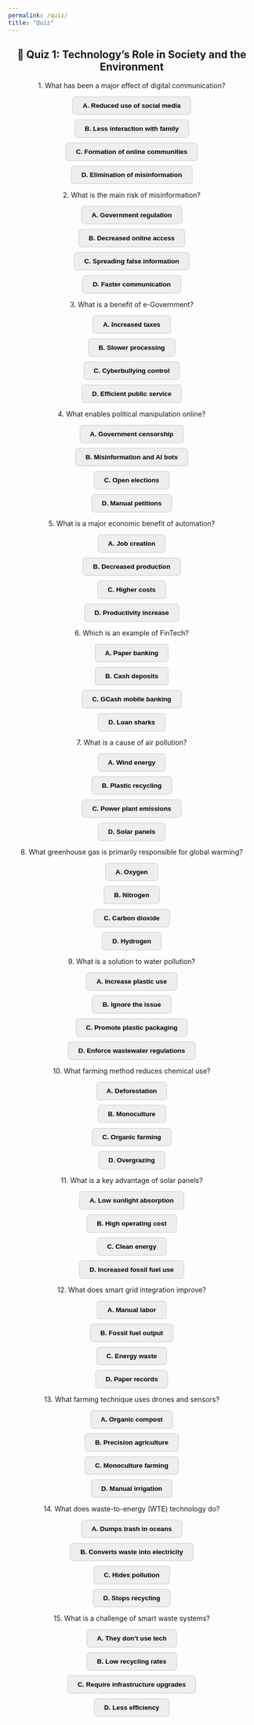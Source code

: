 ```yaml
---
permalink: /quiz/
title: "Quiz"
---
```


<h2 style="text-align:center;">📝 Quiz 1: Technology’s Role in Society and the Environment</h2>
<div id="quiz-container" style="text-align:center;">
  <p>1. What has been a major effect of digital communication?</p>
  <button class="quiz-btn" onclick="checkAnswer(this, false)">A. Reduced use of social media</button>
  <button class="quiz-btn" onclick="checkAnswer(this, false)">B. Less interaction with family</button>
  <button class="quiz-btn" onclick="checkAnswer(this, true)">C. Formation of online communities</button>
  <button class="quiz-btn" onclick="checkAnswer(this, false)">D. Elimination of misinformation</button>

  <p>2. What is the main risk of misinformation?</p>
  <button class="quiz-btn" onclick="checkAnswer(this, false)">A. Government regulation</button>
  <button class="quiz-btn" onclick="checkAnswer(this, false)">B. Decreased online access</button>
  <button class="quiz-btn" onclick="checkAnswer(this, true)">C. Spreading false information</button>
  <button class="quiz-btn" onclick="checkAnswer(this, false)">D. Faster communication</button>

  <p>3. What is a benefit of e-Government?</p>
  <button class="quiz-btn" onclick="checkAnswer(this, false)">A. Increased taxes</button>
  <button class="quiz-btn" onclick="checkAnswer(this, false)">B. Slower processing</button>
  <button class="quiz-btn" onclick="checkAnswer(this, false)">C. Cyberbullying control</button>
  <button class="quiz-btn" onclick="checkAnswer(this, true)">D. Efficient public service</button>

  <p>4. What enables political manipulation online?</p>
  <button class="quiz-btn" onclick="checkAnswer(this, false)">A. Government censorship</button>
  <button class="quiz-btn" onclick="checkAnswer(this, true)">B. Misinformation and AI bots</button>
  <button class="quiz-btn" onclick="checkAnswer(this, false)">C. Open elections</button>
  <button class="quiz-btn" onclick="checkAnswer(this, false)">D. Manual petitions</button>

  <p>5. What is a major economic benefit of automation?</p>
  <button class="quiz-btn" onclick="checkAnswer(this, false)">A. Job creation</button>
  <button class="quiz-btn" onclick="checkAnswer(this, false)">B. Decreased production</button>
  <button class="quiz-btn" onclick="checkAnswer(this, false)">C. Higher costs</button>
  <button class="quiz-btn" onclick="checkAnswer(this, true)">D. Productivity increase</button>

  <p>6. Which is an example of FinTech?</p>
  <button class="quiz-btn" onclick="checkAnswer(this, false)">A. Paper banking</button>
  <button class="quiz-btn" onclick="checkAnswer(this, false)">B. Cash deposits</button>
  <button class="quiz-btn" onclick="checkAnswer(this, true)">C. GCash mobile banking</button>
  <button class="quiz-btn" onclick="checkAnswer(this, false)">D. Loan sharks</button>

  <p>7. What is a cause of air pollution?</p>
  <button class="quiz-btn" onclick="checkAnswer(this, false)">A. Wind energy</button>
  <button class="quiz-btn" onclick="checkAnswer(this, false)">B. Plastic recycling</button>
  <button class="quiz-btn" onclick="checkAnswer(this, true)">C. Power plant emissions</button>
  <button class="quiz-btn" onclick="checkAnswer(this, false)">D. Solar panels</button>

  <p>8. What greenhouse gas is primarily responsible for global warming?</p>
  <button class="quiz-btn" onclick="checkAnswer(this, false)">A. Oxygen</button>
  <button class="quiz-btn" onclick="checkAnswer(this, false)">B. Nitrogen</button>
  <button class="quiz-btn" onclick="checkAnswer(this, true)">C. Carbon dioxide</button>
  <button class="quiz-btn" onclick="checkAnswer(this, false)">D. Hydrogen</button>

  <p>9. What is a solution to water pollution?</p>
  <button class="quiz-btn" onclick="checkAnswer(this, false)">A. Increase plastic use</button>
  <button class="quiz-btn" onclick="checkAnswer(this, false)">B. Ignore the issue</button>
  <button class="quiz-btn" onclick="checkAnswer(this, false)">C. Promote plastic packaging</button>
  <button class="quiz-btn" onclick="checkAnswer(this, true)">D. Enforce wastewater regulations</button>

  <p>10. What farming method reduces chemical use?</p>
  <button class="quiz-btn" onclick="checkAnswer(this, false)">A. Deforestation</button>
  <button class="quiz-btn" onclick="checkAnswer(this, false)">B. Monoculture</button>
  <button class="quiz-btn" onclick="checkAnswer(this, true)">C. Organic farming</button>
  <button class="quiz-btn" onclick="checkAnswer(this, false)">D. Overgrazing</button>

  <p>11. What is a key advantage of solar panels?</p>
  <button class="quiz-btn" onclick="checkAnswer(this, false)">A. Low sunlight absorption</button>
  <button class="quiz-btn" onclick="checkAnswer(this, false)">B. High operating cost</button>
  <button class="quiz-btn" onclick="checkAnswer(this, true)">C. Clean energy</button>
  <button class="quiz-btn" onclick="checkAnswer(this, false)">D. Increased fossil fuel use</button>

  <p>12. What does smart grid integration improve?</p>
  <button class="quiz-btn" onclick="checkAnswer(this, false)">A. Manual labor</button>
  <button class="quiz-btn" onclick="checkAnswer(this, false)">B. Fossil fuel output</button>
  <button class="quiz-btn" onclick="checkAnswer(this, true)">C. Energy waste</button>
  <button class="quiz-btn" onclick="checkAnswer(this, false)">D. Paper records</button>

  <p>13. What farming technique uses drones and sensors?</p>
  <button class="quiz-btn" onclick="checkAnswer(this, false)">A. Organic compost</button>
  <button class="quiz-btn" onclick="checkAnswer(this, true)">B. Precision agriculture</button>
  <button class="quiz-btn" onclick="checkAnswer(this, false)">C. Monoculture farming</button>
  <button class="quiz-btn" onclick="checkAnswer(this, false)">D. Manual irrigation</button>

  <p>14. What does waste-to-energy (WTE) technology do?</p>
  <button class="quiz-btn" onclick="checkAnswer(this, false)">A. Dumps trash in oceans</button>
  <button class="quiz-btn" onclick="checkAnswer(this, true)">B. Converts waste into electricity</button>
  <button class="quiz-btn" onclick="checkAnswer(this, false)">C. Hides pollution</button>
  <button class="quiz-btn" onclick="checkAnswer(this, false)">D. Stops recycling</button>

  <p>15. What is a challenge of smart waste systems?</p>
  <button class="quiz-btn" onclick="checkAnswer(this, false)">A. They don’t use tech</button>
  <button class="quiz-btn" onclick="checkAnswer(this, false)">B. Low recycling rates</button>
  <button class="quiz-btn" onclick="checkAnswer(this, true)">C. Require infrastructure upgrades</button>
  <button class="quiz-btn" onclick="checkAnswer(this, false)">D. Less efficiency</button>
</div>

<div id="score-container" style="text-align:center; display:none; margin-top:20px;">
  <p id="score-msg" style="font-weight:bold;"></p>
  <button onclick="resetQuiz()" class="retry-btn">Retry Quiz</button>
</div>

<style>
  .quiz-btn {
    display: block;
    margin: 10px auto;
    padding: 10px 20px;
    background-color: #eee;
    border: 1px solid #ccc;
    border-radius: 6px;
    cursor: pointer;
    font-weight: bold;
    transition: background-color 0.3s ease;
  }

  .quiz-btn.correct {
    background-color: #28a745;
    color: white;
  }

  .quiz-btn.incorrect {
    background-color: #ccc;
    color: #666;
    pointer-events: none;
  }

  .retry-btn {
    background-color: #007bff;
    color: white;
    padding: 8px 16px;
    border: none;
    border-radius: 5px;
    cursor: pointer;
    font-weight: bold;
  }

  .retry-btn:hover {
    background-color: #0056b3;
  }
</style>

<script>
  let answered = false;
  let score = 0;

  function checkAnswer(button, isCorrect) {
    if (answered) return;
    answered = true;

    if (isCorrect) {
      button.classList.add("correct");
      score += 1;
    } else {
      button.classList.add("incorrect");
    }

    // Disable all buttons
    const buttons = document.querySelectorAll("#quiz-container .quiz-btn");
    buttons.forEach(btn => btn.disabled = true);

    // Show score
    const scoreBox = document.getElementById("score-container");
    const scoreMsg = document.getElementById("score-msg");
    scoreMsg.innerText = score === 1 ? "✅ Correct! Your score: 1/1" : "❌ Incorrect. Your score: 0/1";
    scoreBox.style.display = "block";
  }

  function resetQuiz() {
    answered = false;
    score = 0;

    // Reset buttons
    const buttons = document.querySelectorAll("#quiz-container .quiz-btn");
    buttons.forEach(btn => {
      btn.disabled = false;
      btn.classList.remove("correct", "incorrect");
    });

    // Hide score
    const scoreBox = document.getElementById("score-container");
    scoreBox.style.display = "none";
    document.getElementById("score-msg").innerText = "";
  }
</script>
